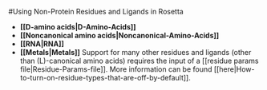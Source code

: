 #Using Non-Protein Residues and Ligands in Rosetta
* **[[D-amino acids|D-Amino-Acids]]**
* **[[Noncanonical amino acids|Noncanonical-Amino-Acids]]**
* **[[RNA|RNA]]**
* **[[Metals|Metals]]**
Support for many other residues and ligands (other than (L)-canonical amino acids) requires the input of a [[residue params file|Residue-Params-file]].  More information can be found [[here|How-to-turn-on-residue-types-that-are-off-by-default]].